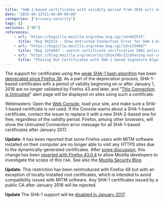 ```yaml
---
title: "SHA-1-based certificates with validity period from 2016 will not be validated"
date: "2015-09-13T21:46:00-04:00"
categories: ["privacy-security"]
tags: []
versions: ["48"]
references:
    - url: "https://bugzilla.mozilla.org/show_bug.cgi?id=942515"
      title: "Bug 942515 - Show Untrusted Connection Error for SHA-1-based SSL certificates with notBefore >= 2016-01-01"
    - url: "https://bugzilla.mozilla.org/show_bug.cgi?id=1254667"
      title: "Bug 1254667 - switch certificate verification SHA1 policy to \"allow for locally-installed roots\""
    - url: "https://blog.mozilla.org/security/2014/09/23/phasing-out-certificates-with-sha-1-based-signature-algorithms/"
      title: "Phasing Out Certificates with SHA-1 based Signature Algorithms"
---
```

The support for certificates using the [weak SHA-1 hash algorithm](https://developer.mozilla.org/docs/Web/Security/Weak_Signature_Algorithm) has been [deprecated since Firefox 36](https://www.fxsitecompat.com/en-CA/docs/2014/sha-1-support-has-been-deprecated/). As a part of the deprecation process, SHA-1-based certificates with a period of validity beginning on or after <time datetime="2016-01-01">January 1, 2016</time> are no longer validated by Firefox 43 and later, and "[This Connection is Untrusted](https://support.mozilla.org/kb/connection-untrusted-error-message)" alert page will be displayed on sites using such a certificate.

Webmasters: Open the [Web Console](https://developer.mozilla.org/docs/Tools/Web_Console), load your site, and make sure a SHA-1-based certificate is *not* used. If the Console warns about a SHA-1-based certificate, contact the issuer to replace it with a new SHA-2-based one for free, regardless of the validity period. Firefox, among other browsers, will show the Untrusted Connection error message for all SHA-1-based certificates after <time datetime="2017-01">January 2017</time>.

**Update**: It has been reported that some Firefox users with MITM software installed on their computer are no longer able to visit any HTTPS sites due to the dynamically-generated certificates. After [some discussion](https://groups.google.com/d/topic/mozilla.dev.platform/ZNKxYgIk_Sg/discussion), this change has been [reverted with Firefox 43.0.4](https://bugzilla.mozilla.org/show_bug.cgi?id=1236975) to allow Mozilla developers to investigate the scope of this risk. See also the [Mozilla Security Blog](https://blog.mozilla.org/security/2016/01/06/man-in-the-middle-interfering-with-increased-security/).

**Update**: This restriction has been reintroduced with Firefox 48 but with an exception of locally-installed root certificates, which is intended to avoid compatibility issues with MITM software. Any SHA-1 certificates issued by a public CA after January 2016 will be rejected.

**Update** The SHA-1 support will be [disabled in January 2017](https://www.fxsitecompat.com/en-CA/docs/2016/sha-1-certificates-issued-by-public-ca-will-no-longer-be-accepted/).
